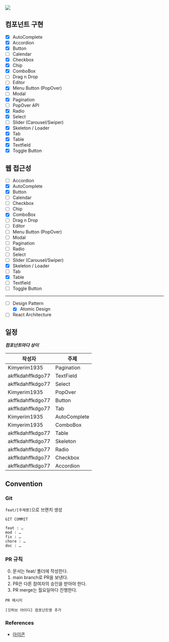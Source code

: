 ![](https://img.shields.io/badge/기간-2023--05~2023--06-blue)

## 컴포넌트 구현


-   [x] AutoComplete
-   [x] Accordion
-   [x] Button
-   [ ] Calendar
-   [x] Checkbox
-   [x] Chip
-   [x] ComboBox
-   [ ] Drag n Drop
-   [ ] Editor
-   [x] Menu Button (PopOver)
-   [ ] Modal
-   [x] Pagination
-   [ ] PopOver API
-   [x] Radio
-   [x] Select
-   [ ] Slider (Carousel/Swiper)
-   [x] Skeleton / Loader
-   [x] Tab
-   [x] Table
-   [x] Textfield
-   [x] Toggle Button

## 웹 접근성

-   [ ] Accordion
-   [x] AutoComplete
-   [x] Button
-   [ ] Calendar
-   [ ] Checkbox
-   [ ] Chip
-   [x] ComboBox
-   [ ] Drag n Drop
-   [ ] Editor
-   [ ] Menu Button (PopOver)
-   [ ] Modal
-   [ ] Pagination
-   [ ] Radio
-   [ ] Select
-   [ ] Slider (Carousel/Swiper)
-   [x] Skeleton / Loader
-   [ ] Tab
-   [x] Table
-   [ ] Textfield
-   [ ] Toggle Button

---

-   [ ] Design Pattern
    -   [x] Atomic Design
-   [ ] React Architecture

## 일정

**_컴포넌트마다 상이_**

| 작성자           | 주제         |
| ---------------- | ------------ |
| Kimyerim1935     | Pagination   |
| akffkdahffkdgo77 | TextField    |
| akffkdahffkdgo77 | Select       |
| Kimyerim1935     | PopOver      |
| akffkdahffkdgo77 | Button       |
| akffkdahffkdgo77 | Tab          |
| Kimyerim1935     | AutoComplete |
| Kimyerim1935     | ComboBox     |
| akffkdahffkdgo77 | Table        |
| akffkdahffkdgo77 | Skeleton     |
| akffkdahffkdgo77 | Radio        |
| akffkdahffkdgo77 | Checkbox     |
| akffkdahffkdgo77 | Accordion    |

## Convention

### Git

<code>feat/[주제명]</code>으로 브랜치 생성

```
GIT COMMIT

feat : …
mod : …
fix : …
chore : …
doc : …
```

### PR 규칙

0. 문서는 feat/ 폴더에 작성한다.
1. main branch로 PR을 보낸다.
2. PR은 다른 참여자의 승인을 받아야 한다.
3. PR merge는 월요일마다 진행한다.

```
PR 메시지

[깃허브 아이디] 컴포넌트명 추가

```

### References

-   [아이콘](https://heroicons.com/)
